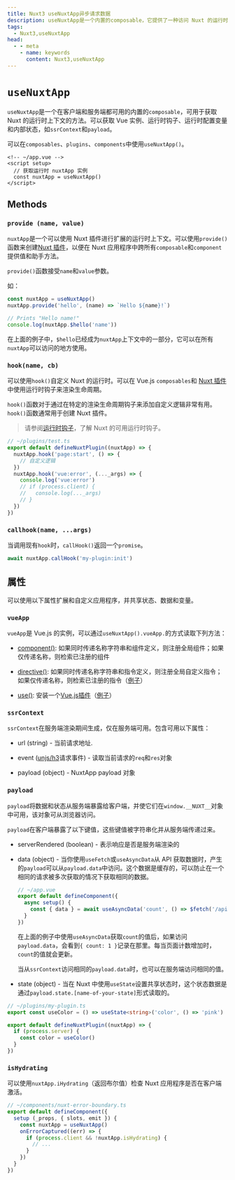 ```yaml
---
title: Nuxt3 useNuxtApp异步请求数据
description: useNuxtApp是一个内置的composable，它提供了一种访问 Nuxt 的运行时上下文的方法，在客户端和服务端都可用。
tags: 
  - Nuxt3,useNuxtApp
head:
  - - meta
    - name: keywords
      content: Nuxt3,useNuxtApp
---
```


# `useNuxtApp`

`useNuxtApp`是一个在客户端和服务端都可用的内置的`composable`，可用于获取 Nuxt 的运行时上下文的方法。可以获取 Vue 实例、运行时钩子、运行时配置变量和内部状态，如`ssrContext`和`payload`。

可以在`composables`、`plugins`、`components`中使用`useNuxtApp()`。

```vue
<!-- ~/app.vue -->
<script setup>
  // 获取运行时 nuxtApp 实例
  const nuxtApp = useNuxtApp()
</script>
```

## Methods

### `provide (name, value)`

`nuxtApp`是一个可以使用 Nuxt 插件进行扩展的运行时上下文。可以使用`provide()`函数来创建[Nuxt 插件](/nuxt3/directory-plugins)，以便在 Nuxt 应用程序中跨所有`composable`和`component`提供值和助手方法。

`provide()`函数接受`name`和`value`参数。

如：

```js
const nuxtApp = useNuxtApp()
nuxtApp.provide('hello', (name) => `Hello ${name}!`)

// Prints "Hello name!"
console.log(nuxtApp.$hello('name'))
```

在上面的例子中，`$hello`已经成为`nuxtApp`上下文中的一部分，它可以在所有`nuxtApp`可以访问的地方使用。

### `hook(name, cb)`

可以使用`hook()`自定义 Nuxt 的运行时。可以在 Vue.js `composables`和 [Nuxt 插件](/nuxt3/directory-plugins)中使用运行时钩子来渲染生命周期。

`hook()`函数对于通过在特定的渲染生命周期钩子来添加自定义逻辑非常有用。`hook()`函数通常用于创建 Nuxt 插件。

> 请参阅[运行时钩子](/nuxt3/advanced-lifecycle-hooks#运行时钩子)，了解 Nuxt 的可用运行时钩子。

```ts
// ~/plugins/test.ts
export default defineNuxtPlugin((nuxtApp) => {
  nuxtApp.hook('page:start', () => {
    // 自定义逻辑
  })
  nuxtApp.hook('vue:error', (..._args) => {
    console.log('vue:error')
    // if (process.client) {
    //   console.log(..._args)
    // }
  })
})
```

### `callhook(name, ...args)`

当调用现有`hook`时，`callHook()`返回一个`promise`。

```js
await nuxtApp.callHook('my-plugin:init')
```

## 属性

可以使用以下属性扩展和自定义应用程序，并共享状态、数据和变量。

### `vueApp`

`vueApp`是 Vue.js 的实例，可以通过`useNuxtApp().vueApp.`的方式读取下列方法：

- [component()](https://vuejs.org/api/application.html#app-component): 如果同时传递名称字符串和组件定义，则注册全局组件；如果仅传递名称，则检索已注册的组件

- [directive()](https://vuejs.org/api/application.html#app-directive): 如果同时传递名称字符串和指令定义，则注册全局自定义指令；如果仅传递名称，则检索已注册的指令（[例子](/nuxt3/directory-plugins#vue-指令)）

- [use()](https://vuejs.org/api/application.html#app-use): 安装一个[Vue.js插件](https://cn.vuejs.org/guide/reusability/plugins.html)（[例子](/nuxt3/directory-plugins#vue-插件)）

### `ssrContext`

`ssrContext`在服务端渲染期间生成，仅在服务端可用。包含可用以下属性：

- url (string) - 当前请求地址.

- event ([unjs/h3](https://github.com/unjs/h3)请求事件) - 读取当前请求的`req`和`res`对象

- payload (object) - NuxtApp payload 对象

### `payload`

`payload`将数据和状态从服务端暴露给客户端，并使它们在`window.__NUXT__`对象中可用，该对象可从浏览器访问。

`payload`在客户端暴露了以下键值，这些键值被字符串化并从服务端传递过来。

- serverRendered (boolean) - 表示响应是否是服务端渲染的

- data (object) -  当你使用`useFetch`或`useAsyncData`从 API 获取数据时，产生的`payload`可以从`payload.data`中访问。这个数据是缓存的，可以防止在一个相同的请求被多次获取的情况下获取相同的数据。

    ```js
    // ~/app.vue
    export default defineComponent({
      async setup() {
        const { data } = await useAsyncData('count', () => $fetch('/api/count'))
      }
    })
    ```

    在上面的例子中使用`useAsyncData`获取`count`的值后，如果访问`payload.data`，会看到`{ count: 1 }`记录在那里。每当页面计数增加时，`count`的值就会更新。

    当从`ssrContext`访问相同的`payload.data`时，也可以在服务端访问相同的值。

- state (object) - 当在 Nuxt 中使用`useState`设置共享状态时，这个状态数据是通过`payload.state.[name-of-your-state]`形式读取的。

```ts
// ~/plugins/my-plugin.ts
export const useColor = () => useState<string>('color', () => 'pink')

export default defineNuxtPlugin((nuxtApp) => {
  if (process.server) {
    const color = useColor()
  }
})
```

### `isHydrating`

可以使用`nuxtApp.iHydrating`（返回布尔值）检查 Nuxt 应用程序是否在客户端激活。

```ts
// ~/components/nuxt-error-boundary.ts
export default defineComponent({
  setup (_props, { slots, emit }) {
    const nuxtApp = useNuxtApp()
    onErrorCaptured((err) => {
      if (process.client && !nuxtApp.isHydrating) {
        // ...
      }
    })
  }
})
```